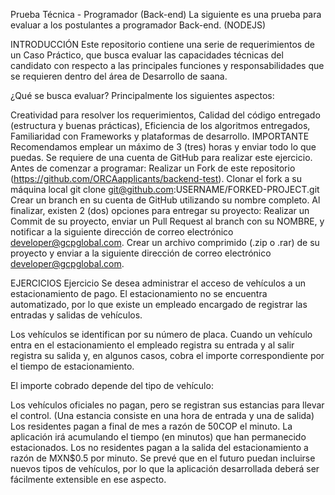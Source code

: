 Prueba Técnica - Programador (Back-end)
La siguiente es una prueba para evaluar a los postulantes a programador Back-end. (NODEJS)

INTRODUCCIÓN
Este repositorio contiene una serie de requerimientos de un Caso Práctico, que busca evaluar las capacidades técnicas del candidato con respecto a las principales funciones y responsabilidades que se requieren dentro del área de Desarrollo de saana.

¿Qué se busca evaluar?
Principalmente los siguientes aspectos:

Creatividad para resolver los requerimientos,
Calidad del código entregado (estructura y buenas prácticas),
Eficiencia de los algoritmos entregados,
Familiaridad con Frameworks y plataformas de desarrollo.
IMPORTANTE
Recomendamos emplear un máximo de 3 (tres) horas y enviar todo lo que puedas.
Se requiere de una cuenta de GitHub para realizar este ejercicio.
Antes de comenzar a programar:
Realizar un Fork de este repositorio (https://github.com/ORCAapplicants/backend-test).
Clonar el fork a su máquina local git clone git@github.com:USERNAME/FORKED-PROJECT.git
Crear un branch en su cuenta de GitHub utilizando su nombre completo.
Al finalizar, existen 2 (dos) opciones para entregar su proyecto:
Realizar un Commit de su proyecto, enviar un Pull Request al branch con su NOMBRE, y notificar a la siguiente dirección de correo electrónico developer@gcpglobal.com.
Crear un archivo comprimido (.zip o .rar) de su proyecto y enviar a la siguiente dirección de correo electrónico developer@gcpglobal.com.




EJERCICIOS
Ejercicio
Se desea administrar el acceso de vehículos a un estacionamiento de pago. El estacionamiento no se encuentra automatizado, por lo que existe un empleado encargado de registrar las entradas y salidas de vehículos.

Los vehículos se identifican por su número de placa. Cuando un vehículo entra en el estacionamiento el empleado registra su entrada y al salir registra su salida y, en algunos casos, cobra el importe correspondiente por el tiempo de estacionamiento.

El importe cobrado depende del tipo de vehículo:

Los vehículos oficiales no pagan, pero se registran sus estancias para llevar el control. (Una estancia consiste en una hora de entrada y una de salida)
Los residentes pagan a final de mes a razón de 50COP el minuto. La aplicación irá acumulando el tiempo (en minutos) que han permanecido estacionados.
Los no residentes pagan a la salida del estacionamiento a razón de MXN$0.5 por minuto. Se prevé que en el futuro puedan incluirse nuevos tipos de vehículos, por lo que la aplicación desarrollada deberá ser fácilmente extensible en ese aspecto.
